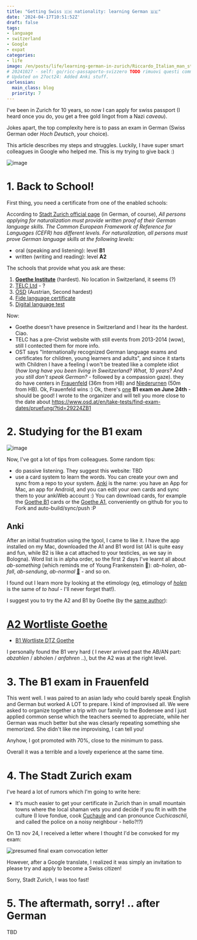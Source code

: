 ```yaml
---
title: "Getting Swiss 🇨🇭 nationality: learning German 🇩🇪"
date: '2024-04-17T10:51:52Z'
draft: false
tags:
- language
- switzerland
- Google
- expat
categories:
- life
image: /en/posts/life/learning-german-in-zurich/Riccardo_Italian_man_studying_on_a_German_spelling_book_in_front_of_Grossmunster.png
# 20241027 - self: go/ricc-passaporto-svizzero TODO rimuovi questi commenti depurandoli in locale.
# Updated on 27oct24: Added Anki stuff.
carlessian:
  main_class: blog
  priority: 7
---
```


I've been in Zurich for 10 years, so now I can apply for swiss passport (I heard once you do, you get a free gold lingot from a Nazi *caveau*).

Jokes apart, the top complexity here is to pass an exam in German (Swiss German oder *Hoch Deutsch*, your choice).

This article describes my steps and struggles. Luckily, I have super smart colleagues in Google who helped me. This is my trying to give back :)

![image](Riccardo_Italian_man_studying_on_a_German_spelling_book_in_front_of_Grossmunster.png)

<!--more-->


# 1. Back to School!

First thing, you need a certificate from one of the enabled schools:

According to [Stadt Zurich official page](https://www.stadt-zuerich.ch/portal/de/index/politik_u_recht/einbuergerungen/kenntnisse/sprachlicheanforderungen.html) (in German, of course), *All persons applying for naturalization must provide written proof of their German language skills. The Common European Framework of Reference for Languages ​​(CEFR) has different levels. For naturalization, all persons must prove German language skills at the following levels:*

* oral (speaking and listening): level **B1**
* written (writing and reading): level **A2**

The schools that provide what you ask are these:

1. [**Goethe Institute**](http://www.goethe.de/lrn/prj/pba/bes/gzb/deindex.html) (hardest). No location in Switzerland, it seems (?)
2. [TELC Ltd](https://www.telc.net/#section-0) - ?
3. [ÖSD](http://www.osd.at/) (Austrian, Second hardest)
4. [Fide language certificate](http://www.fide-service.ch/)
5. [Digital language test](https://www.digitalersprachtest.ch/)

Now:

* Goethe doesn't have presence in Switzerland and I hear its the hardest. Ciao.
* TELC has a pre-Christ website with still events from 2013-2014 (wow), still I contected them for more info.
* OST says "Internationally recognized German language exams and certificates for children, young learners and adults", and since it starts with Children I have a feeling I won't be treated like a complete idiot (*how long have you been living in Sweitzerland? What, 10 years? And you still don't speak German?* - followed by a compassion gaze). they do have centers in [Frauenfeld](https://www.google.com/maps/dir/Zurich+HB,+Bahnhofplatz,+Zurigo,+Svizzera/Frauenfeld,+Svizzera/@47.550191,8.9002971,13.83z/data=!4m14!4m13!1m5!1m1!1s0x47900a08cc0e6e41:0xf5c698b65f8c52a7!2m2!1d8.5403226!2d47.3778579!1m5!1m1!1s0x479a922b7ac416d5:0xabd5ea8c4a738dc7!2m2!1d8.8987541!2d47.5535997!3e3) (36m from HB) and [Niederurnen](https://www.google.com/maps/dir/Zurich+HB,+Bahnhofplatz,+Zurigo,+Svizzera/8867+Niederurnen,+Svizzera/@47.1837248,8.744133,11.39z/data=!4m14!4m13!1m5!1m1!1s0x47900a08cc0e6e41:0xf5c698b65f8c52a7!2m2!1d8.5403226!2d47.3778579!1m5!1m1!1s0x479acd0b21f91dfd:0x6eb928b1714053f3!2m2!1d9.0531505!2d47.125507!3e3) (50m from HB). Ok, Frauenfeld wins :) Ok, there's [one](https://www.osd.at/en/take-tests/find-exam-dates/?country=167&tests=00001100000&land=null&stadt=Frauenfeld&datefrom=01.06.2023&dateto=31.08.2023&centernr=null) **B1 exam on June 24th** - should be good! I wrote to the organizer and will tell you more close to the date about https://www.osd.at/en/take-tests/find-exam-dates/pruefung/?tid=29224ZB1

# 2. Studying for the B1 exam

![image](man-in-yellow-studies-by-lake-zurich.png)

Now, I've got a lot of tips from colleagues. Some random tips:

* do passive listening. They suggest this website: TBD
* use a card system to learn the words. You can create your own and sync from a repo to your system. [Anki](https://apps.ankiweb.net/) is the name: you have an App for Mac, an app for Android, and you can edit your own cards and sync them to your ankiWeb account :) You can download cards, for example the [Goethe B1](https://ankiweb.net/shared/info/1586166030) cards or the [Goethe A1](https://ankiweb.net/shared/info/1386119660), conveniently on github for you to Fork and auto-build/sync/push :P

## Anki

After an initial frustration using the tgool, I came to like it. I have the app installed on my Mac, downloaded the A1 and B1 word list (A1 is quite easy and fun, while B2 is like a cat attached to your testicles, as we say in Bologna). Word list is in alpha order, so the first 2 days I've learnt all about *ab-something* (which reminds me of Young Frankenstein 😬): *ab-holen*, *ab-fall*, *ab-sendung*, *ab-normal* [🧌](https://it.wikipedia.org/wiki/Frankenstein_Junior) - and so on.

I found out I learn more by looking at the etimology (eg, etimology of [*holen*](https://en.wiktionary.org/wiki/holen#German) is the same of *to haul* - I'll never forget that!).

I suggest you to try the A2 and B1 by Goethe (by the [same author](https://ankiweb.net/shared/by-author/1386119660)):

# [A2 Wortliste Goethe](https://ankiweb.net/shared/info/1386119660)
* [B1 Wortliste DTZ Goethe](https://ankiweb.net/shared/info/1586166030)

I personally found the B1 very hard ( I never arrived past the AB/AN part: *abzahlen* / abholen / *anfahren* ..),
but the A2 was at the right level.

# 3. The B1 exam in Frauenfeld

This went well. I was paired to an asian lady who could barely speak English and German but worked A LOT to prepare.
I kind of improvised all. We were asked to organize together a trip with our family to the Bodensee
and I just applied common sense which the teachers seemed to appreciate, while her German was much better but she was clesarly repeating something she memorized. She didn't like me improvising, I can tell you!

Anyhow, I got promoted with 70%, close to the minimum to pass.

Overall it was a terrible and a lovely experience at the same time.

# 4. The Stadt Zurich exam

I've heard a lot of rumors which I'm going to write here:

* It's much easier to get your certificate in Zurich than in small mountain towns where the local shaman vets you and decide if you fit in with the culture (I love fondue, cook [Cuchaule](https://cookidoo.ch/recipes/recipe/fr-CH/r434981) and can pronounce *Cuchicaschli*, and called the police on a noisy neighbour - hello?!?)

On 13 nov 24, I received a letter where I thought I'd be convoked for my exam:

![presumed final exam convocation letter](image.png)

However, after a Google translate, I realized it was simply an invitation to please try and apply to become a Swiss citizen!

Sorry, Stadt Zurich, I was too fast!

#  5. The aftermath, sorry! .. after German

TBD
